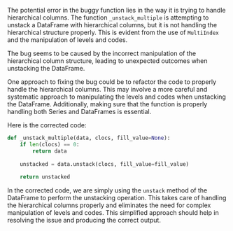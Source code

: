 The potential error in the buggy function lies in the way it is trying to handle hierarchical columns. The function `_unstack_multiple` is attempting to unstack a DataFrame with hierarchical columns, but it is not handling the hierarchical structure properly. This is evident from the use of `MultiIndex` and the manipulation of levels and codes.

The bug seems to be caused by the incorrect manipulation of the hierarchical column structure, leading to unexpected outcomes when unstacking the DataFrame.

One approach to fixing the bug could be to refactor the code to properly handle the hierarchical columns. This may involve a more careful and systematic approach to manipulating the levels and codes when unstacking the DataFrame. Additionally, making sure that the function is properly handling both Series and DataFrames is essential.

Here is the corrected code:

```python
def _unstack_multiple(data, clocs, fill_value=None):
    if len(clocs) == 0:
        return data
    
    unstacked = data.unstack(clocs, fill_value=fill_value)
    
    return unstacked
```

In the corrected code, we are simply using the `unstack` method of the DataFrame to perform the unstacking operation. This takes care of handling the hierarchical columns properly and eliminates the need for complex manipulation of levels and codes. This simplified approach should help in resolving the issue and producing the correct output.